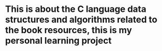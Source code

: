 # This is about the C language data structures and algorithms related to the book resources, this is my personal learning project
